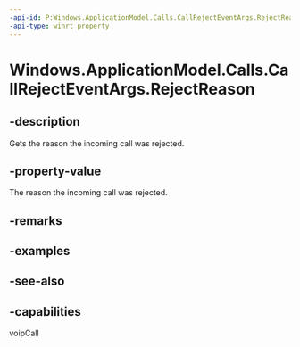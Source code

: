 ```yaml
---
-api-id: P:Windows.ApplicationModel.Calls.CallRejectEventArgs.RejectReason
-api-type: winrt property
---
```


<!-- Property syntax
public Windows.ApplicationModel.Calls.VoipPhoneCallRejectReason RejectReason { get; }
-->

# Windows.ApplicationModel.Calls.CallRejectEventArgs.RejectReason

## -description
Gets the reason the incoming call was rejected.

## -property-value
The reason the incoming call was rejected.

## -remarks

## -examples

## -see-also


## -capabilities
voipCall